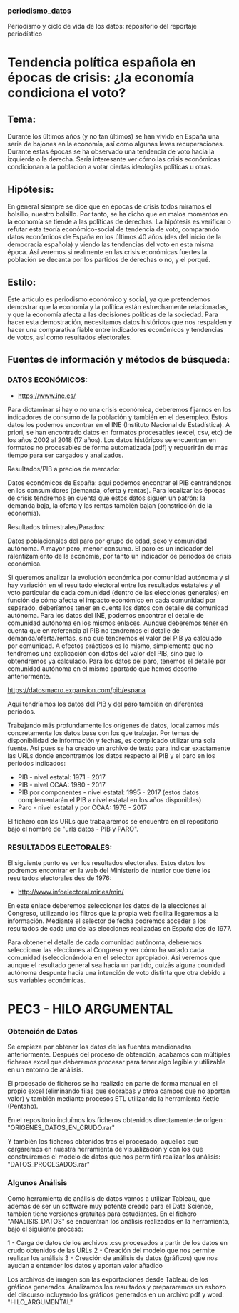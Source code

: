 ### periodismo_datos
Periodismo y ciclo de vida de los datos: repositorio del reportaje periodístico

# Tendencia política española en épocas de crisis: ¿la economía condiciona el voto?

## Tema:

Durante los últimos años (y no tan últimos) se han vivido en España una serie de bajones en la economía, así como algunas leves recuperaciones. Durante estas épocas se ha observado una tendencia de voto hacia la izquierda o la derecha. Sería interesante ver cómo las crisis económicas condicionan a la población a votar ciertas ideologías políticas u otras. 


## Hipótesis:

En general siempre se dice que en épocas de crisis todos miramos el bolsillo, nuestro bolsillo. Por tanto, se ha dicho que en malos momentos en la economía se tiende a las políticas de derechas. La hipótesis es verificar o refutar esta teoría económico-social de tendencia de voto, comparando datos económicos de España en los últimos 40 años (des del inicio de la democracia española) y viendo las tendencias del voto en esta misma época. 
Así veremos si realmente en las crisis económicas fuertes la población se decanta por los partidos de derechas o no, y el porqué.


## Estilo:

Este artículo es periodismo económico y social, ya que pretendemos demostrar que la economía y la política están estrechamente relacionadas, y que la economía afecta a las decisiones políticas de la sociedad. Para hacer esta demostración, necesitamos datos históricos que nos respalden y hacer una comparativa fiable entre indicadores económicos y tendencias de votos, así como resultados electorales. 

 
## Fuentes de información y métodos de búsqueda:

### DATOS ECONÓMICOS:


- https://www.ine.es/

Para dictaminar si hay o no una crisis económica, deberemos fijarnos en los indicadores de consumo de la población y también en el desempleo. Estos datos los podemos encontrar en el INE (Instituto Nacional de Estadística). 
A priori, se han encontrado datos en formatos procesables (excel, csv, etc) de los años 2002 al 2018 (17 años). Los datos históricos se encuentran en formatos no procesables de forma automatizada (pdf) y requerirán de más tiempo para ser cargados y analizados.


Resultados/PIB a precios de mercado:

Datos económicos de España: aquí podemos encontrar el PIB centrándonos en los consumidores (demanda, oferta y rentas). 
Para localizar las épocas de crisis tendremos en cuenta que estos datos siguen un patrón: la demanda baja, la oferta y las rentas también bajan (constricción de la economía).


Resultados trimestrales/Parados:

Datos poblacionales del paro por grupo de edad, sexo y comunidad autónoma. A mayor paro, menor consumo. El paro es un indicador del ralentizamiento de la economía, por tanto un indicador de períodos de crisis económica.


Si queremos analizar la evolución económica por comunidad autónoma y si hay variación en el resultado electoral entre los resultados estatales y el voto particular de cada comunidad (dentro de las elecciones generales) en función de cómo afecta el impacto económico en cada comunidad por separado, deberíamos tener en cuenta los datos con detalle de comunidad autónoma.
Para los datos del INE, podemos encontrar el detalle de comunidad autónoma en los mismos enlaces. Aunque deberemos tener en cuenta que en referencia al PIB no tendremos el detalle de demanda/oferta/rentas, sino que tendremos el valor del PIB ya calculado por comunidad. A efectos prácticos es lo mismo, simplemente que no tendremos una explicación con datos del valor del PIB, sino que lo obtendremos ya calculado. 
Para los datos del paro, tenemos el detalle por comunidad autónoma en el mismo apartado que hemos descrito anteriormente.


https://datosmacro.expansion.com/pib/espana

Aquí tendríamos los datos del PIB y del paro también en diferentes períodos. 

Trabajando más profundamente los orígenes de datos, localizamos más concretamente los datos base con los que trabajar. Por temas de disponibilidad de información y fechas, es complicado utilizar una sola fuente. Así pues se ha creado un archivo de texto para indicar exactamente las URLs donde encontramos los datos respecto al PIB y el paro en los períodos indicados:

- PIB - nivel estatal: 1971 - 2017
- PIB - nivel CCAA: 1980 - 2017
- PIB por componentes - nivel estatal: 1995 - 2017 (estos datos complementarán el PIB a nivel estatal en los años disponibles)
- Paro - nivel estatal y por CCAA: 1976 - 2017

El fichero con las URLs que trabajaremos se encuentra en el repositorio bajo el nombre de "urls datos - PIB y PARO".


### RESULTADOS ELECTORALES:

El siguiente punto es ver los resultados electorales. Estos datos los podremos encontrar en la web del Ministerio de Interior que tiene los resultados electorales des de 1976:

- http://www.infoelectoral.mir.es/min/

En este enlace deberemos seleccionar los datos de la elecciones al Congreso, utilizando los filtros que la propia web facilita llegaremos a la información. Mediante el selector de fecha podremos acceder a los resultados de cada una de las elecciones realizadas en España des de 1977.

Para obtener el detalle de cada comunidad autónoma, deberemos seleccionar las elecciones al Congreso y ver cómo ha votado cada comunidad (seleccionándola en el selector apropiado). Así veremos que aunque el resultado general sea hacia un partido, quizás alguna counidad autónoma despunte hacia una intención de voto distinta que otra debido a sus variables económicas. 



# PEC3 - HILO ARGUMENTAL


### Obtención de Datos

Se empieza por obtener los datos de las fuentes mendionadas anteriormente. Después del proceso de obtención, acabamos con múltiples ficheros excel que deberemos procesar para tener algo legible y utilizable en un entorno de análisis.

El procesado de ficheros se ha realizdo en parte de forma manual en el propio excel (eliminando filas que sobrabas y otroa campos que no aportan valor) y también mediante procesos ETL utilizando la herramienta Kettle (Pentaho).

En el repositorio incluímos los ficheros obtenidos directamente de orígen : "ORIGENES_DATOS_EN_CRUDO.rar"

Y también los ficheros obtenidos tras el procesado, aquellos que cargaremos en nuestra herramienta de visualización y con los que construiremos el modelo de datos que nos permitirá realizar los análisis: "DATOS_PROCESADOS.rar"


### Algunos Análisis

Como herramienta de análisis de datos vamos a utilizar Tableau, que además de ser un software muy potente creado para el Data Science, también tiene versiones gratuitas para estudiantes. En el fichero "ANALISIS_DATOS" se encuentran los análisis realizados en la herramienta, bajo el siguiente proceso:

1 - Carga de datos de los archivos .csv procesados a partir de los datos en crudo obtenidos de las URLs
2 - Creación del modelo que nos permite realizar los análisis 
3 - Creación de análisis de datos (gráficos) que nos ayudan a entender los datos y aportan valor añadido

Los archivos de imagen son las exportaciones desde Tableau de los gráficos generados. Analizamos los resultados y prepararemos un esbozo del discurso incluyendo los gráficos generados en un archivo pdf y word: "HILO_ARGUMENTAL"




